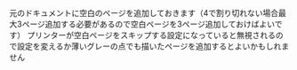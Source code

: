 元のドキュメントに空白のページを追加しておきます（4で割り切れない場合最大3ページ追加する必要があるので空白ページを3ページ追加しておけばよいです）
プリンターが空白ページをスキップする設定になっていると無視されるので設定を変えるか薄いグレーの点でも描いたページを追加するとよいかもしれません
